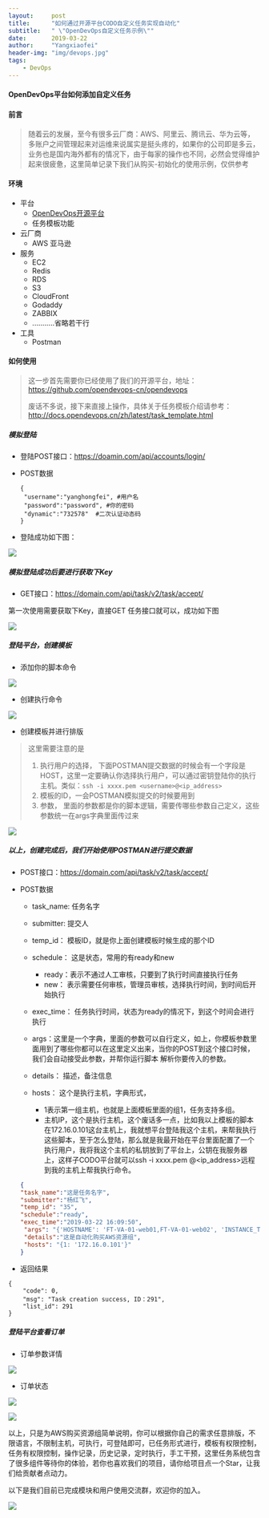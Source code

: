 ```yaml
---
layout:     post
title:      "如何通过开源平台CODO自定义任务实现自动化"
subtitle:   " \"OpenDevOps自定义任务示例\""
date:       2019-03-22
author:     "Yangxiaofei"
header-img: "img/devops.jpg"
tags:
    - DevOps
---
```


####                                        OpenDevOps平台如何添加自定义任务



#### 前言

> 随着云的发展，至今有很多云厂商：AWS、阿里云、腾讯云、华为云等，多账户之间管理起来对运维来说属实是挺头疼的，如果你的公司即是多云，业务也是国内海外都有的情况下，由于每家的操作也不同，必然会觉得维护起来很疲惫，这里简单记录下我们从购买-初始化的使用示例，仅供参考



#### 环境

- 平台
  - [OpenDevOps开源平台](http://www.opendevops.cn/)
  - 任务模板功能
- 云厂商
  - AWS 亚马逊
- 服务
  - EC2
  - Redis
  - RDS
  - S3
  - CloudFront
  - Godaddy
  - ZABBIX
  - ...........省略若干行
- 工具
  - Postman



#### 如何使用

>  这一步首先需要你已经使用了我们的开源平台，地址：https://github.com/opendevops-cn/opendevops
>
> 废话不多说，接下来直接上操作，具体关于任务模板介绍请参考：http://docs.opendevops.cn/zh/latest/task_template.html



##### 模拟登陆

- 登陆POST接口：https://doamin.com/api/accounts/login/

- POST数据

  ```
  {
   "username":"yanghongfei", #用户名
   "password":"password", #你的密码
   "dynamic":"732578"  #二次认证动态码
  }
  ```

- 登陆成功如下图：

![](https://ws1.sinaimg.cn/large/005X1wn0gy1g1bnhte39cj316d0neq4h.jpg)



##### 模拟登陆成功后要进行获取下Key

- GET接口：https://domain.com/api/task/v2/task/accept/

第一次使用需要获取下Key，直接GET 任务接口就可以，成功如下图

![](https://ws1.sinaimg.cn/large/005X1wn0gy1g1bnkch2pbj31630huwf3.jpg)

##### 登陆平台，创建模板

- 添加你的脚本命令

![](https://ws1.sinaimg.cn/large/005X1wn0gy1g1bno2m6n6j31g70os0wj.jpg)

- 创建执行命令

![](https://ws1.sinaimg.cn/large/005X1wn0gy1g1bnpq9db3j31gg0lu76n.jpg)

- 创建模板并进行排版

> 这里需要注意的是
>
> 1. 执行用户的选择， 下面POSTMAN提交数据的时候会有一个字段是HOST，这里一定要确认你选择执行用户，可以通过密钥登陆你的执行主机。类似：`ssh -i xxxx.pem <username>@<ip_address>`
> 2. 模板的ID，一会POSTMAN模拟提交的时候要用到
> 3. 参数， 里面的参数都是你的脚本逻辑，需要传哪些参数自己定义，这些参数统一在args字典里面传过来

![](https://ws1.sinaimg.cn/large/005X1wn0gy1g1bns609akj311z0iajti.jpg)



##### 以上，创建完成后，我们开始使用POSTMAN进行提交数据

- POST接口：https://domain.com/api/task/v2/task/accept/

- POST数据

  - task_name: 任务名字
  - submitter: 提交人
  - temp_id： 模板ID，就是你上面创建模板时候生成的那个ID
  - schedule： 这是状态，常用的有ready和new
    - ready：表示不通过人工审核，只要到了执行时间直接执行任务
    - new： 表示需要任何审核，管理员审核，选择执行时间，到时间后开始执行
  - exec_time： 任务执行时间，状态为ready的情况下，到这个时间会进行执行

  - args：这里是一个字典，里面的参数可以自行定义，如上，你模板参数里面用到了哪些你都可以在这里定义出来，当你的POST到这个接口时候，我们会自动接受此参数，并帮你运行脚本 解析你要传入的参数。
  - details： 描述，备注信息
  - hosts： 这个是执行主机，字典形式，
    - 1表示第一组主机，也就是上面模板里面的组1，任务支持多组。
    - 主机IP，这个是执行主机，这个废话多一点，比如我以上模板的脚本在172.16.0.101这台主机上，我就想平台登陆我这个主机，来帮我执行这些脚本，至于怎么登陆，那么就是我最开始在平台里面配置了一个执行用户，我将我这个主机的私钥放到了平台上，公钥在我服务器上，这样子CODO平台就可以ssh -i xxxx.pem <username>@<ip_address>远程到我的主机上帮我执行命令。

  ```json
  {
  "task_name":"这是任务名字",    
  "submitter":"杨红飞",
  "temp_id": "35",
  "schedule":"ready",
  "exec_time":"2019-03-22 16:09:50",
   "args": "{'HOSTNAME': 'FT-VA-01-web01,FT-VA-01-web02', 'INSTANCE_TYPE': 'c5.2xlarge', 'RDS_TYPE': 'None', 'RDS_CLUSTER': 'M1', 'RDS_SIZE': '100', 'REDIS_TYPE': 'cache.r4.large', 'ALB': 'yes', 'DOMAIN': 'yes', 'CDN': 'yes', 'END_TIME': '', 'ENV': 'php72,python3,nginx,zabbix,salt'}",
   "details":"这是自动化购买AWS资源组",
   "hosts": "{1: '172.16.0.101'}"
  }
  ```

- 返回结果

```
{
    "code": 0,
    "msg": "Task creation success, ID：291",
    "list_id": 291
}
```



#####  登陆平台查看订单

- 订单参数详情

![](https://ws1.sinaimg.cn/large/005X1wn0gy1g1bob82jtij31ey0fqta6.jpg)

- 订单状态

![](https://ws1.sinaimg.cn/large/005X1wn0gy1g1bob82p05j310e0kbgne.jpg)

![](https://ws1.sinaimg.cn/large/005X1wn0gy1g1bob82rnqj310p0jxjt6.jpg)


以上，只是为AWS购买资源组简单说明，你可以根据你自己的需求任意排版，不限语言，不限制主机，可执行，可登陆即可，已任务形式进行，模板有权限控制，任务有权限控制，操作记录，历史记录，定时执行，手工干预，这里任务系统包含了很多组件等待你的体验，若你也喜欢我们的项目，请你给项目点一个Star，让我们给贡献者点动力。



以下是我们目前已完成模块和用户使用交流群，欢迎你的加入。

![](https://ws1.sinaimg.cn/large/005X1wn0gy1g1boj8xgupj31gp0nrgqe.jpg)


